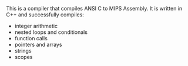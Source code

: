 This is a compiler that compiles ANSI C to MIPS Assembly. It is written in C++ and successfully compiles: 
  - integer arithmetic
  - nested loops and conditionals 
  - function calls 
  - pointers and arrays 
  - strings 
  - scopes 

